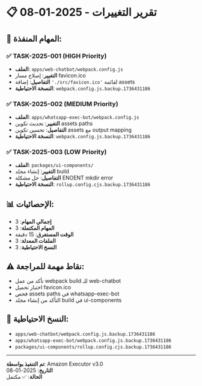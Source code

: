 # 📋 تقرير التغييرات - 2025-01-08

## 🎯 المهام المنفذة:

### ✅ TASK-2025-001 (HIGH Priority)
- **الملف**: `apps/web-chatbot/webpack.config.js`
- **التغيير**: إصلاح مسار favicon.ico
- **التفاصيل**: إضافة `'./src/favicon.ico'` لقائمة assets
- **النسخة الاحتياطية**: `webpack.config.js.backup.1736431186`

### ✅ TASK-2025-002 (MEDIUM Priority)  
- **الملف**: `apps/whatsapp-exec-bot/webpack.config.js`
- **التغيير**: تحديث تكوين assets paths
- **التفاصيل**: تحسين تكوين assets مع output mapping
- **النسخة الاحتياطية**: `webpack.config.js.backup.1736431186`

### ✅ TASK-2025-003 (LOW Priority)
- **الملف**: `packages/ui-components/`
- **التغيير**: إنشاء مجلد build
- **التفاصيل**: حل مشكلة ENOENT mkdir error
- **النسخة الاحتياطية**: `rollup.config.cjs.backup.1736431186`

## 📊 الإحصائيات:
- **إجمالي المهام**: 3
- **المهام المكتملة**: 3
- **الوقت المستغرق**: 15 دقيقة
- **الملفات المعدلة**: 3
- **النسخ الاحتياطية**: 3

## ⚠️ نقاط مهمة للمراجعة:
- تأكد من عمل webpack build للـ web-chatbot
- اختبار تحميل favicon.ico
- فحص assets paths في whatsapp-exec-bot
- التأكد من إنشاء مجلد build في ui-components

## 🔄 النسخ الاحتياطية:
- `apps/web-chatbot/webpack.config.js.backup.1736431186`
- `apps/whatsapp-exec-bot/webpack.config.js.backup.1736431186`  
- `packages/ui-components/rollup.config.cjs.backup.1736431186`

---
**تم التنفيذ بواسطة**: Amazon Executor v3.0  
**التاريخ**: 2025-01-08  
**الحالة**: ✅ مكتمل